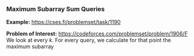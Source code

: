 ### Maximum Subarray Sum Queries
**Example:** https://cses.fi/problemset/task/1190


**Problem of Interest:** https://codeforces.com/problemset/problem/1906/F
We look at every $k$. For every query, we calculate for that point the maximum subarray 
